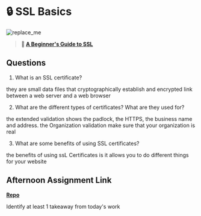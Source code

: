 # 🔒 SSL Basics

![replace_me](https://codeworks.blob.core.windows.net/public/assets/img/illustrations/placeholder.svg)

> **📖 [A Beginner's Guide to SSL](https://codeworksacademy.com/fs-student-guide/resources/wk8-9/07-SSL)**

## Questions

1. What is an SSL certificate?

they are small data files  that cryptographically establish and encrypted link between a web server and a web browser  

2. What are the different types of certificates? What are they used for?

the extended validation shows the padlock, the HTTPS, the business name and address.
the Organization validation make sure that your organization is real 

3. What are some benefits of using SSL certificates?

the benefits of using ssL Certificates is it allows you to do different things for your website 

## Afternoon Assignment Link

**[Repo](https://github.com/alldaynik/<ASSIGNMENT_REPO>)**

Identify at least 1 takeaway from today's work
